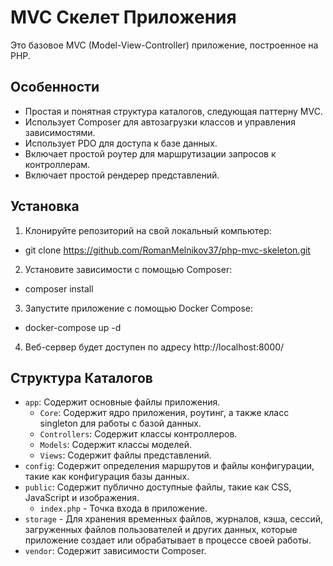 # MVC Скелет Приложения

Это базовое MVC (Model-View-Controller) приложение, построенное на PHP.

## Особенности

- Простая и понятная структура каталогов, следующая паттерну MVC.
- Использует Composer для автозагрузки классов и управления зависимостями.
- Использует PDO для доступа к базе данных.
- Включает простой роутер для маршрутизации запросов к контроллерам.
- Включает простой рендерер представлений.

## Установка

1. Клонируйте репозиторий на свой локальный компьютер: 
- git clone https://github.com/RomanMelnikov37/php-mvc-skeleton.git
2. Установите зависимости с помощью Composer: 
- composer install
3. Запустите приложение с помощью Docker Compose: 
- docker-compose up -d
4. Веб-сервер будет доступен по адресу http://localhost:8000/

## Структура Каталогов

- `app`: Содержит основные файлы приложения.
  - `Core`: Содержит ядро приложения, роутинг, а также класс singleton для работы с базой данных.
  - `Controllers`: Содержит классы контроллеров.
  - `Models`: Содержит классы моделей.
  - `Views`: Содержит файлы представлений.
- `config`: Содержит определения маршрутов и файлы конфигурации, такие как конфигурация базы данных.
- `public`: Содержит публично доступные файлы, такие как CSS, JavaScript и изображения.
  - `index.php` - Точка входа в приложение.
- `storage` - Для хранения временных файлов, журналов, кэша, сессий, загруженных файлов пользователей и других данных, которые приложение создает или обрабатывает в процессе своей работы.
- `vendor`: Содержит зависимости Composer.
